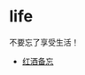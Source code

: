 life
====

不要忘了享受生活！

* [红酒备忘](https://github.com/kejun/life/wiki/%E7%BA%A2%E9%85%92%E5%A4%87%E5%BF%98)

